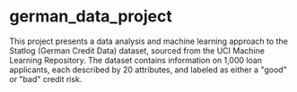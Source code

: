 # german_data_project
This project presents a data analysis and machine learning approach to the Statlog (German Credit Data) dataset, sourced from the UCI Machine Learning Repository. The dataset contains information on 1,000 loan applicants, each described by 20 attributes, and labeled as either a "good" or "bad" credit risk.
